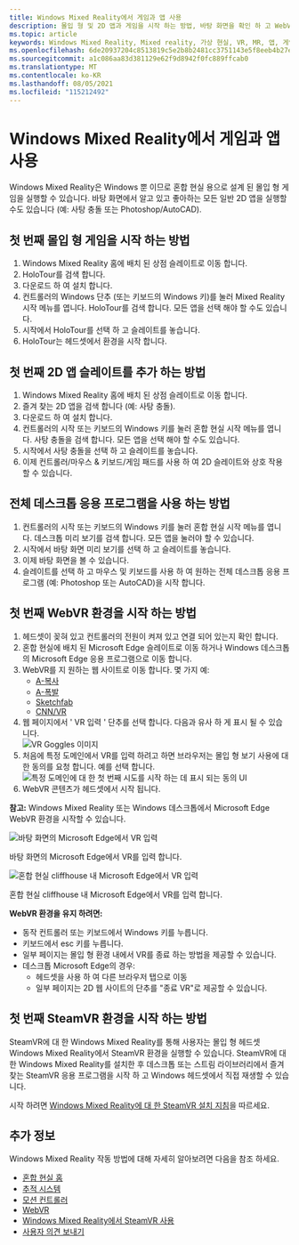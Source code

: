 ```yaml
---
title: Windows Mixed Reality에서 게임과 앱 사용
description: 몰입 형 및 2D 앱과 게임을 시작 하는 방법, 바탕 화면을 확인 하 고 WebVR 및 SteamVR 콘텐츠를 경험해 보세요.
ms.topic: article
keywords: Windows Mixed Reality, Mixed reality, 가상 현실, VR, MR, 앱, 게임, 데스크톱, SteamVR, WebVR, 스트림
ms.openlocfilehash: 6de20937204c8513819c5e2b8b2481cc3751143e5f8eeb4b27e33769ba2fc599
ms.sourcegitcommit: a1c086aa83d381129e62f9d8942f0fc889ffcab0
ms.translationtype: MT
ms.contentlocale: ko-KR
ms.lasthandoff: 08/05/2021
ms.locfileid: "115212492"
---
```

# <a name="using-games-and-apps-in-windows-mixed-reality"></a>Windows Mixed Reality에서 게임과 앱 사용

Windows Mixed Reality은 Windows 뿐 이므로 혼합 현실 용으로 설계 된 몰입 형 게임을 실행할 수 있습니다. 바탕 화면에서 알고 있고 좋아하는 모든 일반 2D 앱을 실행할 수도 있습니다 (예: 사탕 충돌 또는 Photoshop/AutoCAD).

## <a name="how-to-get-into-your-first-immersive-game"></a>첫 번째 몰입 형 게임을 시작 하는 방법

1. Windows Mixed Reality 홈에 배치 된 상점 슬레이트로 이동 합니다.
2. HoloTour를 검색 합니다.
3. 다운로드 하 여 설치 합니다.
4. 컨트롤러의 Windows 단추 (또는 키보드의 Windows 키)를 눌러 Mixed Reality 시작 메뉴를 엽니다. HoloTour를 검색 합니다. 모든 앱을 선택 해야 할 수도 있습니다.
5. 시작에서 HoloTour를 선택 하 고 슬레이트를 놓습니다.
6. HoloTour는 헤드셋에서 환경을 시작 합니다.

## <a name="how-to-place-your-first-2d-app-slate"></a>첫 번째 2D 앱 슬레이트를 추가 하는 방법

1. Windows Mixed Reality 홈에 배치 된 상점 슬레이트로 이동 합니다.
2. 즐겨 찾는 2D 앱을 검색 합니다 (예: 사탕 충돌).
3. 다운로드 하 여 설치 합니다.
4. 컨트롤러의 시작 또는 키보드의 Windows 키를 눌러 혼합 현실 시작 메뉴를 엽니다. 사탕 충돌을 검색 합니다. 모든 앱을 선택 해야 할 수도 있습니다.
5. 시작에서 사탕 충돌을 선택 하 고 슬레이트를 놓습니다.
6. 이제 컨트롤러/마우스 & 키보드/게임 패드를 사용 하 여 2D 슬레이트와 상호 작용할 수 있습니다.

## <a name="how-to-use-a-full-desktop-application"></a>전체 데스크톱 응용 프로그램을 사용 하는 방법

1. 컨트롤러의 시작 또는 키보드의 Windows 키를 눌러 혼합 현실 시작 메뉴를 엽니다. 데스크톱 미리 보기를 검색 합니다. 모든 앱을 눌러야 할 수 있습니다.
2. 시작에서 바탕 화면 미리 보기를 선택 하 고 슬레이트를 놓습니다.
3. 이제 바탕 화면을 볼 수 있습니다.
4. 슬레이트를 선택 하 고 마우스 및 키보드를 사용 하 여 원하는 전체 데스크톱 응용 프로그램 (예: Photoshop 또는 AutoCAD)을 시작 합니다.

## <a name="how-to-get-into-your-first-webvr-experience"></a>첫 번째 WebVR 환경을 시작 하는 방법

1. 헤드셋이 꽂혀 있고 컨트롤러의 전원이 켜져 있고 연결 되어 있는지 확인 합니다.
2. 혼합 현실에 배치 된 Microsoft Edge 슬레이트로 이동 하거나 Windows 데스크톱의 Microsoft Edge 응용 프로그램으로 이동 합니다.
3. WebVR를 지 원하는 웹 사이트로 이동 합니다. 몇 가지 예:
   * [A-복사](https://aframe.io/a-painter/)
   * [A-폭발](https://aframe.io/a-blast/)
   * [Sketchfab](https://sketchfab.com/)
   * [CNN/VR](https://cnn.com/vr)
4. 웹 페이지에서 ' VR 입력 ' 단추를 선택 합니다. 다음과 유사 하 게 표시 될 수 있습니다. \
   ![VR Goggles 이미지](images/75px-enter-vr.png)
5. 처음에 특정 도메인에서 VR를 입력 하려고 하면 브라우저는 몰입 형 보기 사용에 대 한 동의를 요청 합니다. 예를 선택 합니다. ![특정 도메인에 대 한 첫 번째 시도를 시작 하는 데 표시 되는 동의 UI](images/1053px-Webvr-consent-ui.png)
6. WebVR 콘텐츠가 헤드셋에서 시작 됩니다.

**참고:** Windows Mixed Reality 또는 Windows 데스크톱에서 Microsoft Edge WebVR 환경을 시작할 수 있습니다.

![바탕 화면의 Microsoft Edge에서 VR 입력](images/450px-webvr-desktop.png)

바탕 화면의 Microsoft Edge에서 VR를 입력 합니다.

![혼합 현실 cliffhouse 내 Microsoft Edge에서 VR 입력](images/450px-enter-vr-cliffhouse.jpg)

혼합 현실 cliffhouse 내 Microsoft Edge에서 VR를 입력 합니다.

**WebVR 환경을 유지 하려면:**
* 동작 컨트롤러 또는 키보드에서 Windows 키를 누릅니다.
* 키보드에서 esc 키를 누릅니다.
* 일부 페이지는 몰입 형 환경 내에서 VR를 종료 하는 방법을 제공할 수 있습니다.
* 데스크톱 Microsoft Edge의 경우:
  * 헤드셋을 사용 하 여 다른 브라우저 탭으로 이동
  * 일부 페이지는 2D 웹 사이트의 단추를 "종료 VR"로 제공할 수 있습니다.

## <a name="how-to-get-into-your-first-steamvr-experience"></a>첫 번째 SteamVR 환경을 시작 하는 방법

SteamVR에 대 한 Windows Mixed Reality를 통해 사용자는 몰입 형 헤드셋 Windows Mixed Reality에서 SteamVR 환경을 실행할 수 있습니다. SteamVR에 대 한 Windows Mixed Reality를 설치한 후 데스크톱 또는 스트림 라이브러리에서 즐겨 찾는 SteamVR 응용 프로그램을 시작 하 고 Windows 헤드셋에서 직접 재생할 수 있습니다.

시작 하려면 [Windows Mixed Reality에 대 한 SteamVR 설치 지침](./using-steamvr-with-windows-mixed-reality.md)을 따르세요.

## <a name="see-also"></a>추가 정보

Windows Mixed Reality 작동 방법에 대해 자세히 알아보려면 다음을 참조 하세요.
* [혼합 현실 홈](your-mixed-reality-home.md)
* [추적 시스템](tracking-system.md)
* [모션 컨트롤러](controllers-in-wmr.md)
* [WebVR](webvr.md)
* [Windows Mixed Reality에서 SteamVR 사용](using-steamvr-with-windows-mixed-reality.md)
* [사용자 의견 보내기](filing-feedback.md)